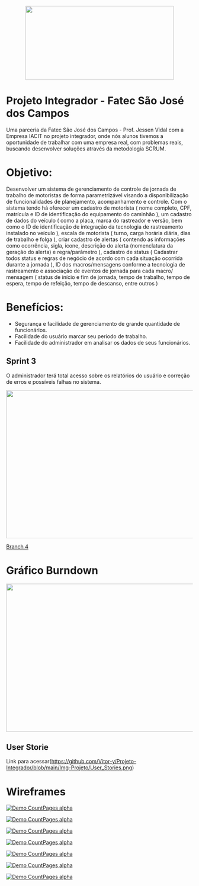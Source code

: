 <p align="center">
  <img src="https://github.com/Vitor-y/Projeto-Integrador/blob/main/Img-Projeto/Logo_Fatec.jpg" width="400px" height="200px"/></p>

# Projeto Integrador - Fatec São José dos Campos
Uma parceria da Fatec São José dos Campos - Prof. Jessen Vidal com a Empresa IACIT no projeto integrador, onde nós alunos tivemos a oportunidade de trabalhar com uma empresa real, com problemas reais, buscando desenvolver soluções através da metodologia SCRUM.

# Objetivo: 
Desenvolver um sistema de gerenciamento de controle de jornada de trabalho de motoristas de forma parametrizável visando a disponibilização de funcionalidades de planejamento, acompanhamento e controle. Com o sistema tendo há oferecer um cadastro de motorista ( nome completo, CPF, matrícula e ID de identificação do equipamento do caminhão ), um cadastro de dados do veículo ( como a placa, marca do rastreador e versão, bem como o ID de identificação de integração da tecnologia de rastreamento instalado no veículo ), escala de motorista ( turno, carga horária diária, dias de trabalho e folga ), criar cadastro de alertas ( contendo as informações como ocorrência, sigla, ícone, descrição do alerta (nomenclatura da geração do alerta) e regra/parâmetro ), cadastro de status ( Cadastrar todos status e regras de negócio de acordo com cada situação ocorrida durante a jornada ), ID dos macros/mensagens conforme a tecnologia de rastreamento e associação de eventos de jornada para cada macro/ mensagem ( status de início e fim de jornada, tempo de trabalho, tempo de espera, tempo de refeição, tempo de descanso, entre outros )

# Benefícios: 
- Segurança e facilidade de gerenciamento de grande quantidade de funcionários.
- Facilidade do usuário marcar seu período de trabalho.
- Facilidade do administrador em analisar os dados de seus funcionários.

## Sprint 3

O administrador terá total acesso sobre os relatórios do usuário e correção de erros e possíveis falhas no sistema.

<img src="https://github.com/Vitor-y/Projeto-Integrador/blob/main/Img-Projeto/Cards/Sprint_3.png" width="750px" height="400px"/></p>

[Branch 4](link)

# Gráfico Burndown 

<img src="https://github.com/Vitor-y/Projeto-Integrador/blob/main/Img-Projeto/Gr%C3%A1fico_Burndown/Burndown_Sprint3.png" width="750px" height="400px"/></p>

## User Storie

Link para acessar(https://github.com/Vitor-y/Projeto-Integrador/blob/main/Img-Projeto/User_Stories.png)

# Wireframes

[![Demo CountPages alpha](https://j.gifs.com/nxwK84.gif)](https://j.gifs.com/nxwK84.gif)

[![Demo CountPages alpha](https://j.gifs.com/ZY7jvv.gif)](https://j.gifs.com/ZY7jvv.gif)

[![Demo CountPages alpha](https://j.gifs.com/BN34Ox.gif)](https://j.gifs.com/BN34Ox.gif)

[![Demo CountPages alpha](https://j.gifs.com/nxwK64.gif)](https://j.gifs.com/nxwK64.gif)

[![Demo CountPages alpha](https://j.gifs.com/L734BW.gif)](https://j.gifs.com/L734BW.gif)

[![Demo CountPages alpha](https://j.gifs.com/2xKVJP.gif)](https://j.gifs.com/2xKVJP.gif)

[![Demo CountPages alpha](https://j.gifs.com/p8yMVr.gif)](https://j.gifs.com/p8yMVr.gif)
